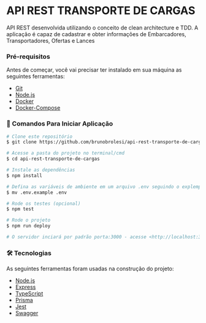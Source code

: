 # API REST TRANSPORTE DE CARGAS

API REST desenvolvida utilizando o conceito de clean architecture e TDD. A aplicação é capaz de cadastrar e obter informações de Embarcadores, Transportadores, Ofertas e Lances

### Pré-requisitos

Antes de começar, você vai precisar ter instalado em sua máquina as seguintes ferramentas:
- [Git](https://git-scm.com)
- [Node.js](https://nodejs.org/en/)
- [Docker](https://docs.docker.com/desktop/windows/install/)
- [Docker-Compose](https://docs.docker.com/desktop/windows/install/)

### 🎲 Comandos Para Iniciar Aplicação

```bash
# Clone este repositório
$ git clone https://github.com/brunobrolesi/api-rest-transporte-de-cargas.git

# Acesse a pasta do projeto no terminal/cmd
$ cd api-rest-transporte-de-cargas

# Instale as dependências
$ npm install

# Defina as variáveis de ambiente em um arquivo .env seguindo o explempo fornecido, pode-se apenas renomea-lo para .env para facilitar o processo
$ mv .env.example .env

# Rode os testes (opcional)
$ npm test

# Rode o projeto
$ npm run deploy

# O servidor inciará por padrão porta:3000 - acesse <http://localhost:3000/api-docs> para consumir a documentação
```

### 🛠 Tecnologias

As seguintes ferramentas foram usadas na construção do projeto:

- [Node.js](https://nodejs.org/en/)
- [Express](https://expressjs.com/pt-br/)
- [TypeScript](https://www.typescriptlang.org/)
- [Prisma](https://www.prisma.io/)
- [Jest](https://jestjs.io/pt-BR/)
- [Swagger](https://swagger.io/docs/specification/about/)
